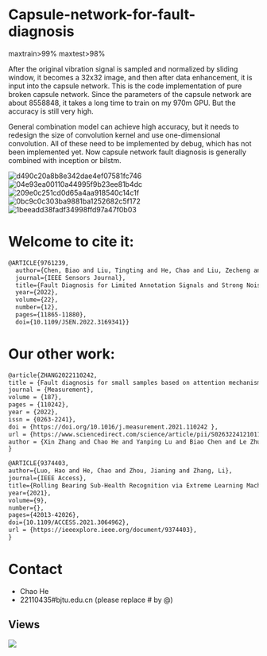 # Capsule-network-for-fault-diagnosis

maxtrain>99%
maxtest>98%


After the original vibration signal is sampled and normalized by sliding window, it becomes a 32x32 image, and then after data enhancement, it is input into the capsule network. This is the code implementation of pure broken capsule network. Since the parameters of the capsule network are about 8558848, it takes a long time to train on my 970m GPU. But the accuracy is still very high.


General combination model can achieve high accuracy, but it needs to redesign the size of convolution kernel and use one-dimensional convolution. All of these need to be implemented by debug, which has not been implemented yet. Now capsule network fault diagnosis is generally combined with inception or bilstm.

![d490c20a8b8e342dae4ef07581fc746](https://user-images.githubusercontent.com/19371493/124874395-478a5c00-dffa-11eb-9424-1fd74a29c83c.png)
![04e93ea00110a44995f9b23ee81b4dc](https://user-images.githubusercontent.com/19371493/124874399-49ecb600-dffa-11eb-8276-7d35dfc83a48.png)
![209e0c251cd0d65a4aa918540c14c1f](https://user-images.githubusercontent.com/19371493/124874423-4f4a0080-dffa-11eb-95c3-744e39b9f5d8.png)
![0bc9c0c303ba9881ba1252682c5f172](https://user-images.githubusercontent.com/19371493/124874440-540eb480-dffa-11eb-88de-3957207370c9.png)
![1beeadd38fadf34998ffd97a47f0b03](https://user-images.githubusercontent.com/19371493/124874460-5a049580-dffa-11eb-9a76-c5abf236e853.png)

# Welcome to cite it:
```html
@ARTICLE{9761239,
  author={Chen, Biao and Liu, Tingting and He, Chao and Liu, Zecheng and Zhang, Li},
  journal={IEEE Sensors Journal}, 
  title={Fault Diagnosis for Limited Annotation Signals and Strong Noise Based on Interpretable Attention Mechanism}, 
  year={2022},
  volume={22},
  number={12},
  pages={11865-11880},
  doi={10.1109/JSEN.2022.3169341}}
 ```
# Our other work:

```html
@article{ZHANG2022110242,  
title = {Fault diagnosis for small samples based on attention mechanism},  
journal = {Measurement},  
volume = {187},  
pages = {110242},  
year = {2022},  
issn = {0263-2241},  
doi = {https://doi.org/10.1016/j.measurement.2021.110242 },  
url = {https://www.sciencedirect.com/science/article/pii/S0263224121011507},  
author = {Xin Zhang and Chao He and Yanping Lu and Biao Chen and Le Zhu and Li Zhang}  
} 
```

```html
@ARTICLE{9374403,  
author={Luo, Hao and He, Chao and Zhou, Jianing and Zhang, Li},  
journal={IEEE Access},   
title={Rolling Bearing Sub-Health Recognition via Extreme Learning Machine Based on Deep Belief Network Optimized by Improved Fireworks},   
year={2021},  
volume={9},  
number={},  
pages={42013-42026},  
doi={10.1109/ACCESS.2021.3064962},  
url = {https://ieeexplore.ieee.org/document/9374403},  
}
```
# Contact
- Chao He
- 22110435#bjtu.edu.cn   (please replace # by @)

## Views
![](http://profile-counter.glitch.me/liguge/count.svg)
